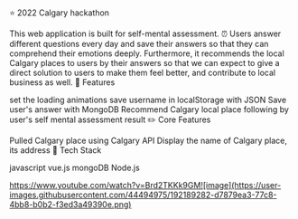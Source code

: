 
⭐ 2022 Calgary hackathon

This web application is built for self-mental assessment. ⏰ Users answer different questions every day and save their answers so that they can comprehend their emotions deeply. Furthermore, it recommends the local Calgary places to users by their answers so that we can expect to give a direct solution to users to make them feel better, and contribute to local business as well.
🌱 Features

set the loading animations
save username in localStorage with JSON
Save user's answer with MongoDB
Recommend Calgary local place following by user's self mental assessment result
✏️ Core Features

Pulled Calgary place using Calgary API
Display the name of Calgary place, its address
📌 Tech Stack

javascript
vue.js
mongoDB
Node.js


https://www.youtube.com/watch?v=Brd2TKKk9GM![image](https://user-images.githubusercontent.com/44494975/192189282-d7879ea3-77c8-4bb8-b0b2-f3ed3a49390e.png)
